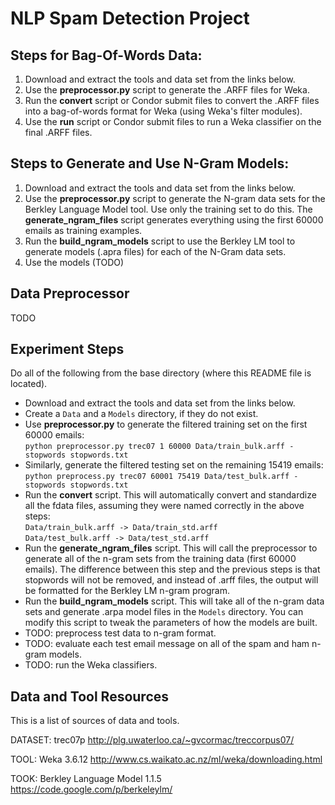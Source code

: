 NLP Spam Detection Project
======


Steps for Bag-Of-Words Data:
------

<ol>
  <li>Download and extract the tools and data set from the links below.</li>
  <li>Use the <b>preprocessor.py</b> script to generate the .ARFF files for Weka.</li>
  <li>Run the <b>convert</b> script or Condor submit files to convert the .ARFF files into a bag-of-words format for Weka (using Weka's filter modules).</li>
  <li>Use the <b>run</b> script or Condor submit files to run a Weka classifier on the final .ARFF files.</li>
</ol>


Steps to Generate and Use N-Gram Models:
------

<ol>
  <li>Download and extract the tools and data set from the links below.</li>
  <li>Use the <b>preprocessor.py</b> script to generate the N-gram data sets for the Berkley Language Model tool. Use only the training set to do this. The <b>generate_ngram_files</b> script generates everything using the first 60000 emails as training examples.</li>
  <li>Run the <b>build_ngram_models</b> script to use the Berkley LM tool to generate models (.apra files) for each of the N-Gram data sets.</li>
  <li>Use the models (TODO)</li>
</ol>


Data Preprocessor
------

TODO


Experiment Steps
------

Do all of the following from the base directory (where this README file is located).

<ul>
  <li>Download and extract the tools and data set from the links below.</li>
  <li>Create a <code>Data</code> and a <code>Models</code> directory, if they do not exist.</li>
  <li>Use <b>preprocessor.py</b> to generate the filtered training set on the first 60000 emails:<br>
    <code>python preprocessor.py trec07 1 60000 Data/train_bulk.arff -stopwords stopwords.txt</code></li>
  <li>Similarly, generate the filtered testing set on the remaining 15419 emails:<br>
    <code>python preprocess.py trec07 60001 75419 Data/test_bulk.arff -stopwords stopwords.txt</code></li>
  <li>Run the <b>convert</b> script. This will automatically convert and standardize all the fdata files, assuming they were named correctly in the above steps:<br>
    <code>Data/train_bulk.arff -> Data/train_std.arff</code><br>
    <code>Data/test_bulk.arff -> Data/test_std.arff</code></li>
  <li>Run the <b>generate_ngram_files</b> script. This will call the preprocessor to generate all of the n-gram sets from the training data (first 60000 emails). The difference between this step and the previous steps is that stopwords will not be removed, and instead of .arff files, the output will be formatted for the Berkley LM n-gram program.</li>
  <li>Run the <b>build_ngram_models</b> script. This will take all of the n-gram data sets and generate .arpa model files in the <code>Models</code> directory. You can modify this script to tweak the parameters of how the models are built.</li>
  <li>TODO: preprocess test data to n-gram format.</li>
  <li>TODO: evaluate each test email message on all of the spam and ham n-gram models.</li>
  <li>TODO: run the Weka classifiers.</li>
</ul>


Data and Tool Resources
------

This is a list of sources of data and tools.

DATASET: trec07p
http://plg.uwaterloo.ca/~gvcormac/treccorpus07/

TOOL: Weka 3.6.12
http://www.cs.waikato.ac.nz/ml/weka/downloading.html

TOOK: Berkley Language Model 1.1.5
https://code.google.com/p/berkeleylm/
